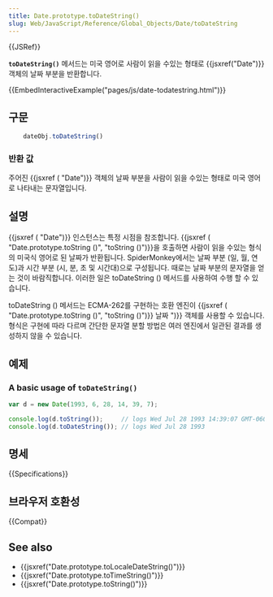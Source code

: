 ```yaml
---
title: Date.prototype.toDateString()
slug: Web/JavaScript/Reference/Global_Objects/Date/toDateString
---
```

{{JSRef}}

**`toDateString()`** 메서드는 미국 영어로 사람이 읽을 수있는 형태로 {{jsxref("Date")}} 객체의 날짜 부분을 반환합니다.

{{EmbedInteractiveExample("pages/js/date-todatestring.html")}}

## 구문

```js
    dateObj.toDateString()
```

### 반환 값

주어진 {{jsxref ( "Date")}} 객체의 날짜 부분을 사람이 읽을 수있는 형태로 미국 영어로 나타내는 문자열입니다.

## 설명

{{jsxref ( "Date")}} 인스턴스는 특정 시점을 참조합니다. {{jsxref ( "Date.prototype.toString ()", "toString ()")}}을 호출하면 사람이 읽을 수있는 형식의 미국식 영어로 된 날짜가 반환됩니다. SpiderMonkey에서는 날짜 부분 (일, 월, 연도)과 시간 부분 (시, 분, 초 및 시간대)으로 구성됩니다. 때로는 날짜 부분의 문자열을 얻는 것이 바람직합니다. 이러한 일은 toDateString () 메서드를 사용하여 수행 할 수 있습니다.

toDateString () 메서드는 ECMA-262를 구현하는 호환 엔진이 {{jsxref ( "Date.prototype.toString ()", "toString ()")}} 날짜 ")}} 객체를 사용할 수 있습니다. 형식은 구현에 따라 다르며 간단한 문자열 분할 방법은 여러 엔진에서 일관된 결과를 생성하지 않을 수 있습니다.

## 예제

### A basic usage of `toDateString()`

```js
var d = new Date(1993, 6, 28, 14, 39, 7);

console.log(d.toString());     // logs Wed Jul 28 1993 14:39:07 GMT-0600 (PDT)
console.log(d.toDateString()); // logs Wed Jul 28 1993
```

## 명세

{{Specifications}}

## 브라우저 호환성

{{Compat}}

## See also

- {{jsxref("Date.prototype.toLocaleDateString()")}}
- {{jsxref("Date.prototype.toTimeString()")}}
- {{jsxref("Date.prototype.toString()")}}
